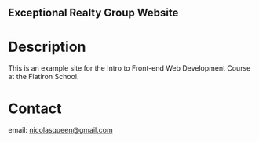 Exceptional Realty Group Website
----

# Description

This is an example site for the Intro to Front-end Web Development Course at the Flatiron School.

# Contact

email: nicolasqueen@gmail.com
